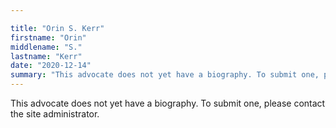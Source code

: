 ```yaml
---

title: "Orin S. Kerr"
firstname: "Orin"
middlename: "S."
lastname: "Kerr"
date: "2020-12-14"
summary: "This advocate does not yet have a biography. To submit one, please contact the site administrator."
---
```

This advocate does not yet have a biography. To submit one, please contact the site administrator.


